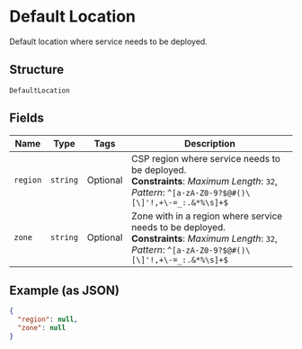 
# Default Location

Default location where service needs to be deployed.

## Structure

`DefaultLocation`

## Fields

| Name | Type | Tags | Description |
|  --- | --- | --- | --- |
| `region` | `string` | Optional | CSP region where service needs to be deployed.<br>**Constraints**: *Maximum Length*: `32`, *Pattern*: `^[a-zA-Z0-9?$@#()\[\]'!,+\-=_:.&*%\s]+$` |
| `zone` | `string` | Optional | Zone with in a region where service needs to be deployed.<br>**Constraints**: *Maximum Length*: `32`, *Pattern*: `^[a-zA-Z0-9?$@#()\[\]'!,+\-=_:.&*%\s]+$` |

## Example (as JSON)

```json
{
  "region": null,
  "zone": null
}
```

